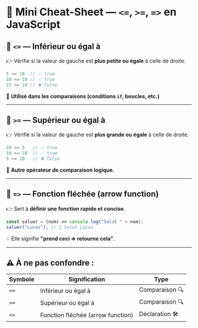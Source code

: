 
# 🧠 Mini Cheat-Sheet — `<=`, `>=`, `=>` en JavaScript

## 🔸 `<=` — Inférieur ou égal à  
👉 Vérifie si la valeur de gauche est **plus petite ou égale** à celle de droite.

```javascript
5 <= 10  // ✅ true
10 <= 10 // ✅ true
15 <= 10 // ❌ false
```
📌 **Utilisé dans les comparaisons (conditions `if`, boucles, etc.)**

---

## 🔸 `>=` — Supérieur ou égal à  
👉 Vérifie si la valeur de gauche est **plus grande ou égale** à celle de droite.

```javascript
10 >= 5   // ✅ true
10 >= 10  // ✅ true
5 >= 10   // ❌ false
```
📌 **Autre opérateur de comparaison logique.**

---

## 🔸 `=>` — Fonction fléchée (arrow function)  
👉 Sert à **définir une fonction rapide et concise**.

```javascript
const saluer = (nom) => console.log("Salut " + nom);
saluer("Lucas"); // 👋 Salut Lucas
```

💡 Elle signifie **"prend ceci => retourne cela"**.

---

## ⚠️ À ne pas confondre :

| Symbole | Signification                    | Type             |
|---------|----------------------------------|------------------|
| `<=`    | Inférieur ou égal à              | Comparaison 🔍   |
| `>=`    | Supérieur ou égal à              | Comparaison 🔍   |
| `=>`    | Fonction fléchée (arrow function)| Déclaration 🛠️ |
